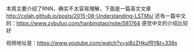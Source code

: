 本周主要介绍了RNN，确实不太容易理解，下面是一篇英文文章
http://colah.github.io/posts/2015-08-Understanding-LSTMs/
还有一篇中文的：https://www.zybuluo.com/hanbingtao/note/581764
感觉中文的介绍比较好

视频地址是：https://www.youtube.com/watch?v=si8zZHkufRY&t=338s